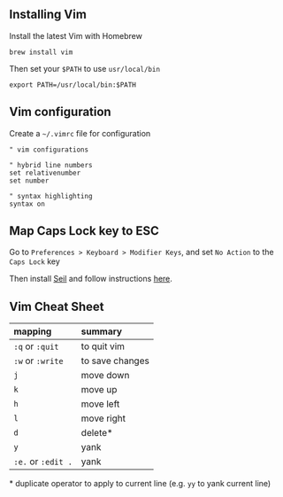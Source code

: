 ## Installing Vim

Install the latest Vim with Homebrew

```brew install vim```

Then set your `$PATH` to use `usr/local/bin` 

```export PATH=/usr/local/bin:$PATH```

## Vim configuration

Create a `~/.vimrc` file for configuration

```
" vim configurations

" hybrid line numbers
set relativenumber
set number
  
" syntax highlighting
syntax on
```

## Map Caps Lock key to ESC

Go to `Preferences > Keyboard > Modifier Keys`, and set `No Action` to the `Caps Lock` key

Then install [Seil](https://pqrs.org/osx/karabiner/seil.html.en) and follow instructions [here](http://stackoverflow.com/questions/127591/using-caps-lock-as-esc-in-mac-os-x#8437594).

## Vim Cheat Sheet

| mapping|summary|
|:---|:---|
| `:q` or `:quit`|to quit vim|
| `:w` or `:write`|to save changes|
|`j`|move down|
|`k`|move up|
|`h`|move left|
|`l`|move right|
|`d`|delete\*|
|`y`|yank|
|`:e.` or `:edit .`|yank|

\* duplicate operator to apply to current line (e.g. `yy` to yank current line)
